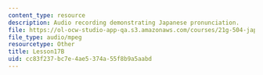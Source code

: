 ```yaml
---
content_type: resource
description: Audio recording demonstrating Japanese pronunciation.
file: https://ol-ocw-studio-app-qa.s3.amazonaws.com/courses/21g-504-japanese-iv-spring-2009/cc83f237bc7e4ae5374a55f8b9a5aabd_Lesson17B.mp3
file_type: audio/mpeg
resourcetype: Other
title: Lesson17B
uid: cc83f237-bc7e-4ae5-374a-55f8b9a5aabd
---
```


